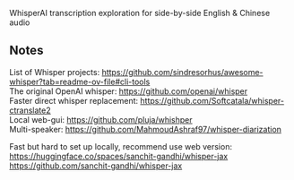 WhisperAI transcription exploration for side-by-side English & Chinese audio

## Notes
List of Whisper projects: https://github.com/sindresorhus/awesome-whisper?tab=readme-ov-file#cli-tools  
The original OpenAI whisper: https://github.com/openai/whisper  
Faster direct whisper replacement: https://github.com/Softcatala/whisper-ctranslate2  
Local web-gui: https://github.com/pluja/whishper  
Multi-speaker: https://github.com/MahmoudAshraf97/whisper-diarization  

Fast but hard to set up locally, recommend use web version: https://huggingface.co/spaces/sanchit-gandhi/whisper-jax  
https://github.com/sanchit-gandhi/whisper-jax
